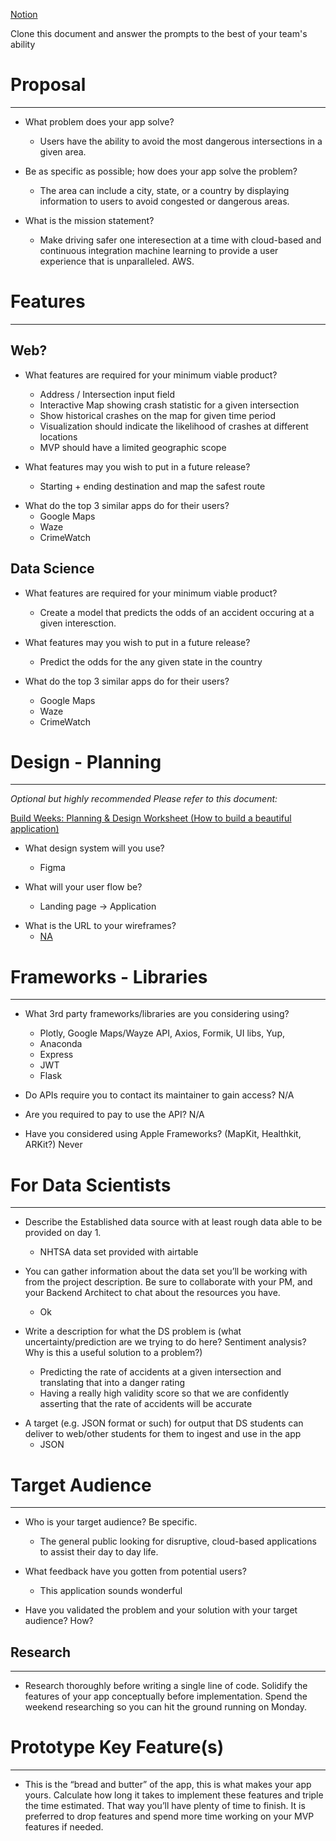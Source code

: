 [Notion](https://www.notion.so/Full-Time-Build-Sprint-Culture-Document-19e679fc1a284b668d8132dd8d7228cd)

Clone this document and answer the prompts to the best of your team's ability

# Proposal

---

- What problem does your app solve?

  - Users have the ability to avoid the most dangerous intersections in a given area.

- Be as specific as possible; how does your app solve the problem?

  - The area can include a city, state, or a country by displaying information to users to avoid congested or dangerous areas.

- What is the mission statement?
  - Make driving safer one interesection at a time with cloud-based and continuous integration machine learning to provide a user experience that is unparalleled. AWS.

# Features

---

## Web?

- What features are required for your minimum viable product?

  - Address / Intersection input field
  - Interactive Map showing crash statistic for a given intersection
  - Show historical crashes on the map for given time period
  - Visualization should indicate the likelihood of crashes at different locations
  - MVP should have a limited geographic scope

- What features may you wish to put in a future release?
  - Starting + ending destination and map the safest route

* What do the top 3 similar apps do for their users?
  - Google Maps
  - Waze
  - CrimeWatch

## Data Science

- What features are required for your minimum viable product?

  - Create a model that predicts the odds of an accident occuring at a given interesction.

- What features may you wish to put in a future release?

  - Predict the odds for the any given state in the country

- What do the top 3 similar apps do for their users?
  - Google Maps
  - Waze
  - CrimeWatch

# Design - Planning

---

_Optional but highly recommended_
_Please refer to this document:_

[Build Weeks: Planning & Design Worksheet (How to build a beautiful application)](https://www.notion.so/aabd4ef25a184a2085e511ce93480c0f)

- What design system will you use?

  - Figma

- What will your user flow be?
  - Landing page -> Application

* What is the URL to your wireframes?
  - [NA](#)

# Frameworks - Libraries

---

- What 3rd party frameworks/libraries are you considering using?

  - Plotly, Google Maps/Wayze API, Axios, Formik, UI libs, Yup,
  - Anaconda
  - Express
  - JWT
  - Flask

- Do APIs require you to contact its maintainer to gain access?
  N/A

- Are you required to pay to use the API?
  N/A

- Have you considered using Apple Frameworks? (MapKit, Healthkit, ARKit?)
  Never

# For Data Scientists

---

- Describe the Established data source with at least rough data able to be provided on day 1.

  - NHTSA data set provided with airtable

- You can gather information about the data set you’ll be working with from the project description. Be sure to collaborate with your PM, and your Backend Architect to chat about the resources you have.

  - Ok

- Write a description for what the DS problem is (what uncertainty/prediction are we trying to do here? Sentiment analysis? Why is this a useful solution to a problem?)
  - Predicting the rate of accidents at a given intersection and translating that into a danger rating
  - Having a really high validity score so that we are confidently asserting that the rate of accidents will be accurate

* A target (e.g. JSON format or such) for output that DS students can deliver to web/other students for them to ingest and use in the app
  - JSON

# Target Audience

---

- Who is your target audience? Be specific.

  - The general public looking for disruptive, cloud-based applications to assist their day to day life.

- What feedback have you gotten from potential users?

  - This application sounds wonderful

- Have you validated the problem and your solution with your target audience? How?

## Research

---

- Research thoroughly before writing a single line of code. Solidify the features of your app conceptually before implementation. Spend the weekend researching so you can hit the ground running on Monday.

# Prototype Key Feature(s)

---

- This is the “bread and butter” of the app, this is what makes your app yours. Calculate how long it takes to implement these features and triple the time estimated. That way you’ll have plenty of time to finish. It is preferred to drop features and spend more time working on your MVP features if needed.
